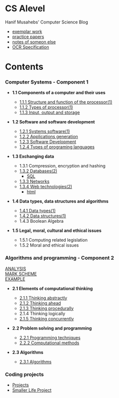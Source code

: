 # CS Alevel
Hanif Musahebs' Computer Science Blog


- [exemplar work](https://www.ocr.org.uk/Images/514655-programming-project-set-a-high.pdf)
- [practice papers](https://a-level-study.co.uk/computer-science/a-level-computer-science-past-papers/)
- [notes of someon else](https://drive.google.com/file/d/0B3iA36DCQP9OcUx5c3hLWGUyemc/view?resourcekey=0-W_FKmkYJu4crlbh4VphfDA)
- [OCR Specification](https://www.ocr.org.uk/Images/170844-specification-accredited-a-level-gce-computer-science-h446.pdf)
# Contents 
### Computer Systems - Component 1
* **1.1 Components of a computer and their uses**
  * [1.1.1 Structure and function of the processor(1)](https://github.com/Hanif-Musaheb/CS_A_level/blob/main/content/Computer%20Systems%20-%20Component%201/1.1/1.1.1%20Structure%20and%20function%20of%20the%20processor.md)
  * [1.1.2 Types of processor(1)](https://github.com/Hanif-Musaheb/CS_A_level/blob/main/content/Computer%20Systems%20-%20Component%201/1.1/1.1.2%20Types%20of%20Processor.md)
  * [1.1.3 Input, output and storage](https://github.com/Hanif-Musaheb/CS_A_level/blob/main/content/Computer%20Systems%20-%20Component%201/1.1/1.1.3%20Input,%20Output%20and%20Storage.md)

* **1.2 Software and software development**
  * [1.2.1 Systems software(1)](https://github.com/Hanif-Musaheb/CS_A_level/blob/main/content/1.2%20Software%20and%20software%20development/1.2.1%20Systems%20software.md)
  * [1.2.2 Applications generation](https://github.com/Hanif-Musaheb/CS_A_level/blob/main/content/1.2%20Software%20and%20software%20development/1.2.2%20Applications%20generation.md)
  * [1.2.3 Software Development](https://github.com/Hanif-Musaheb/CS_A_level/blob/main/content/1.2%20Software%20and%20software%20development/1.2.3%20Software%20Development.md)
  * [1.2.4 Types of programing languages](https://github.com/Hanif-Musaheb/CS_A_level/blob/main/content/1.2%20Software%20and%20software%20development/1.2.4.md)

* **1.3 Exchanging data**
  * 1.3.1 Compression, encryption and hashing
  * [1.3.2 Databases(2)](https://github.com/Hanif-Musaheb/CS_A_level/blob/main/content/1.3%20Exchanging%20data/1.3.2%20Databases.md)
    * [SQL](https://github.com/Hanif-Musaheb/CS_A_level/blob/main/content/1.3%20Exchanging%20data/1.3.2%20SQL.md)
  * [1.3.3 Networks](https://github.com/Hanif-Musaheb/CS_A_level/blob/main/content/1.3%20Exchanging%20data/1.3.3%20networks.md)
  * [1.3.4 Web technologies(2)](https://github.com/Hanif-Musaheb/CS_A_level/blob/main/content/1.3%20Exchanging%20data/1.3.4%20Web%20technologies.md)
    * [html](https://github.com/Hanif-Musaheb/CS_A_level/tree/main/content/1.3%20Exchanging%20data/html)

* **1.4 Data types, data structures and algorithms**
  * [1.4.1 Data types(1)](https://github.com/Hanif-Musaheb/CS_A_level/blob/main/content/1.4%20Data%20types,%20data%20structures%20and%20algorithms/1.4.1.md)
  * [1.4.2 Data structures(1)](https://github.com/Hanif-Musaheb/CS_A_level/blob/main/content/1.4%20Data%20types%2C%20data%20structures%20and%20algorithms/1.4.2%20Data%20structures.md)
  * 1.4.3 Boolean Algebra

* **1.5 Legal, moral, cultural and ethical issues**
  * 1.5.1 Computing related legislation
  * 1.5.2 Moral and ethical issues

### Algorithms and programming - Component 2
[ANALYSIS](https://docs.google.com/document/d/14TF6YFUd46tknsDKK5GhCGB84pe33D29RSQRBWACZgg/edit)
<BR>
[MARK SCHEME](https://docs.google.com/spreadsheets/d/1dbtgCIu92rz9A3yt1Tobvtyf6dej4c8-72beQBOCjvk/edit#gid=361767572)
 <br>
[EXAMPLE](https://drive.google.com/drive/folders/10cT0mehrG6RWToPtGAwAnzCuuSQT1PGW)

* **2.1 Elements of computational thinking**
  * [2.1.1 Thinking abstractly](https://github.com/Hanif-Musaheb/CS_A_level/blob/main/content/2.1/2.1.1%20Thinking%20Abstractly.md)
  * [2.1.2 Thinking ahead](https://github.com/Hanif-Musaheb/CS_A_level/blob/main/content/2.1/2.1.2%20Thinking%20Ahead.md)
  * [2.1.3 Thinking procedurally](https://github.com/Hanif-Musaheb/CS_A_level/blob/main/content/2.1/2.1.3%20Thinking%20Procedurally.md)
  * 2.1.4 Thinking logically
  * [2.1.5 Thinking concurrently](https://github.com/Hanif-Musaheb/CS_A_level/blob/main/content/2.1/2.1.5%20Thinking%20Concurrently.md)

* **2.2 Problem solving and programming**
  * [2.2.1 Programming techniques](https://github.com/Hanif-Musaheb/CS_A_level/blob/main/content/2.2%20Problem%20solving%20and%20programming/2.2.1%20Programming%20techniques.md)
  * [2.2.2 Computational methods](https://github.com/Hanif-Musaheb/CS_A_level/blob/main/content/2.2%20Problem%20solving%20and%20programming/2.2.2%20computational%20methods.md)

* **2.3 Algorithms**
  * [2.3.1 Algorithms](https://github.com/Hanif-Musaheb/CS_A_level/blob/main/content/2.3/2.3.1%20Algorithms.md)

### Coding projects
- [Projects](https://github.com/Hanif-Musaheb/CS_A_level/blob/main/content/Projects/minor%20projects.md)
- [Smaller Life Project](https://github.com/Hanif-Musaheb/CS_A_level/blob/main/content/smaller%20life%20project.md)
